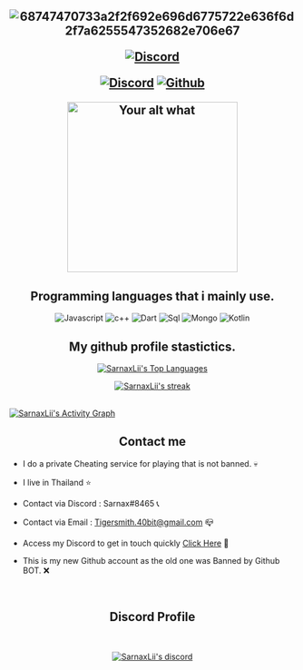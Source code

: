 <h2 align="center">
  
![68747470733a2f2f692e696d6775722e636f6d2f7a6255547352682e706e67](https://user-images.githubusercontent.com/94861415/147325692-7f671b78-b479-4c5b-8318-273098de8e90.png)
  
<p align="center">

<p align="center">
    <a href="https://www.unknowncheats.me/forum/members/2973550.html">
   <img alt="Discord" src="https://img.shields.io/badge/Unknowncheats-UC-critical?style=for-the-badge&logo=logoColor=7289DA&logoWidth=10&labelColor=000"></a>
  

</p>
<p align="center">
    <a href="https://discord.gg/pTXz9AcWaP">
   <img alt="Discord" src="https://img.shields.io/badge/Discord-Sarnax%238465-7289DA?style=for-the-badge&logo=discord&logoColor=7289DA&logoWidth=20&labelColor=000'"></a>  
  <a href="https://github.com/SarnaxLii">
   <img alt="Github" src="https://img.shields.io/github/followers/SarnaxLii?color=1DA1F2&logo=github&label=Followers&style=for-the-badge"></a>   
  
</p>
<p align="center">
<img src="https://readme-spotify-status-liart.vercel.app/api/run-spotify-status" alt="Your alt what" width="300" align/>
</p>


<h2 align="center">Programming languages that i mainly use.</h2>
<p align="center">
  <img alt="Javascript" src="https://img.shields.io/badge/-JavaScript-090909?style=for-the-badge&logo=JavaScript&logoColor=E9D54D"></a> 
  <img alt="c++" src="https://img.shields.io/badge/-C++-090909?style=for-the-badge&logo=C%2b%2b&logoColor=6296CC"></a> 
  <img alt="Dart" src="https://img.shields.io/badge/-Dart-090909?style=for-the-badge&logo=dart&logoColor=097CDB"></a>    
  <img alt="Sql" src="https://img.shields.io/badge/-Sql-090909?style=for-the-badge&logo=mysql&logoColor=00648B"></a> 
  <img alt="Mongo" src="https://img.shields.io/badge/-MongoDB-090909?style=for-the-badge&logo=MongoDB&logoColor=00648B"></a> 
  <img alt="Kotlin" src="https://img.shields.io/badge/-Kotlin-090909?style=for-the-badge&logo=Kotlin&logoColor=00648B"></a> 
</p>



<h2 align="center">My github profile stastictics.</h2>

<p align="center">
<a href="https://github.com/SubhamRaoniar28/github-readme-stats"><img alt="SarnaxLii's Top Languages" src="https://github-readme-stats.vercel.app/api/top-langs/?username=SarnaxLii&langs_count=8&count_private=true&layout=compact&theme=react&hide_border=true&bg_color=0D1117" /></a>

<p align="center">
    <a href="https://github.com/SarnaxLii">
        <img title="SarnaxLii stats" alt="SarnaxLii's streak" src="https://github-readme-streak-stats.herokuapp.com/?user=SarnaxLii&theme=dark&hide_border=true&stroke=f53b3b"/>
    </a>
  
</p><br>
<a href="https://github.com/SarnaxLii"><img alt="SarnaxLii's Activity Graph" src="https://activity-graph.herokuapp.com/graph?username=SarnaxLii&bg_color=0D1117&color=eca15b&line=eca15b&point=FFFFFF&hide_border=true" /></a>
<h2 align="center">Contact me</h2>

- I do a private Cheating service for playing that is not banned. 💀

- I live in Thailand ⭐

- Contact via Discord : Sarnax#8465 📞

- Contact via Email : Tigersmith.40bit@gmail.com 📪

- Access my Discord to get in touch quickly [Click Here](https://discord.gg/bzfWPSsDfR) 📁

- This is my new Github account as the old one was Banned by Github BOT. ❌

</pre><br>



<h2 align="center">Discord Profile</h2><br>
  <p align="center">
    <a href="https://rutkuli.is-a.dev/">
        <img title="SarnaxLii discord" alt="SarnaxLii's discord" src="https://discord.c99.nl/widget/theme-2/582142955742298132.png"/>
    </a>
</p>

<!--
**SarnaxLii/SarnaxLii** is a ✨ _special_ ✨ repository because its `README.md` (this file) appears on your GitHub profile.



